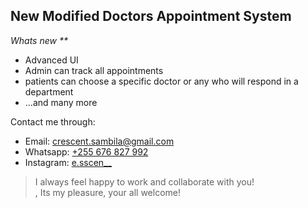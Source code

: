 ## New Modified Doctors Appointment System

<em>Whats new ** </em>
<ul>
    <li>Advanced UI</li>
    <li>Admin can track all appointments</li>
    <li>patients can choose a specific doctor or any who will respond in a department</li>
    <li>...and many more</li>
</ul>
Contact me through:
<ul>
    <li>Email: <a href="mailto:crescent.sambila@gmail.com">crescent.sambila@gmail.com</a></li>
    <li>Whatsapp: <a href="tel:+255676827992">+255 676 827 992</a></li>
    <li>Instagram: <a href="https://instagram.com/e.sscen__">e.sscen__</a></li>
</ul>
<blockquote>I always feel happy to work and collaborate with you!<br>, Its my pleasure, your all welcome!</blockquote>

